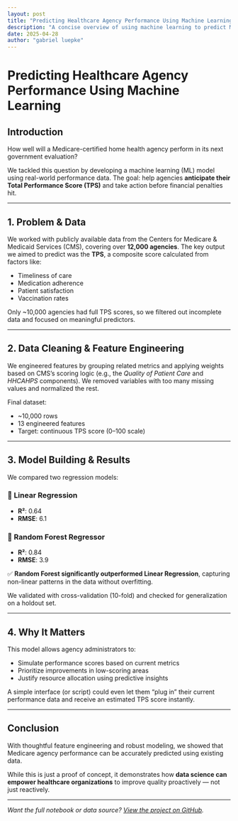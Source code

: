 ```yaml
---
layout: post
title: "Predicting Healthcare Agency Performance Using Machine Learning"
description: "A concise overview of using machine learning to predict Medicare agency performance scores with real-world data."
date: 2025-04-28
author: "gabriel luepke"
---
```


# Predicting Healthcare Agency Performance Using Machine Learning

## Introduction

How well will a Medicare-certified home health agency perform in its next government evaluation?

We tackled this question by developing a machine learning (ML) model using real-world performance data. The goal: help agencies **anticipate their Total Performance Score (TPS)** and take action before financial penalties hit.

---

## 1. Problem & Data

We worked with publicly available data from the Centers for Medicare & Medicaid Services (CMS), covering over **12,000 agencies**. The key output we aimed to predict was the **TPS**, a composite score calculated from factors like:

- Timeliness of care
- Medication adherence
- Patient satisfaction
- Vaccination rates

Only ~10,000 agencies had full TPS scores, so we filtered out incomplete data and focused on meaningful predictors.

---

## 2. Data Cleaning & Feature Engineering

We engineered features by grouping related metrics and applying weights based on CMS’s scoring logic (e.g., the *Quality of Patient Care* and *HHCAHPS* components). We removed variables with too many missing values and normalized the rest.

Final dataset:  
- ~10,000 rows  
- 13 engineered features  
- Target: continuous TPS score (0–100 scale)

---

## 3. Model Building & Results

We compared two regression models:

### 🔹 Linear Regression
- **R²**: 0.64  
- **RMSE**: 6.1

### 🔹 Random Forest Regressor
- **R²**: 0.84  
- **RMSE**: 3.9

✅ **Random Forest significantly outperformed Linear Regression**, capturing non-linear patterns in the data without overfitting.

We validated with cross-validation (10-fold) and checked for generalization on a holdout set.

---

## 4. Why It Matters

This model allows agency administrators to:

- Simulate performance scores based on current metrics
- Prioritize improvements in low-scoring areas
- Justify resource allocation using predictive insights

A simple interface (or script) could even let them “plug in” their current performance data and receive an estimated TPS score instantly.

---

## Conclusion

With thoughtful feature engineering and robust modeling, we showed that Medicare agency performance can be accurately predicted using existing data.

While this is just a proof of concept, it demonstrates how **data science can empower healthcare organizations** to improve quality proactively — not just reactively.

---

*Want the full notebook or data source? [View the project on GitHub](#).*  
